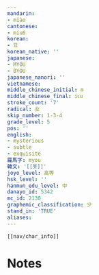 ```yaml
---
mandarin:
- miào
cantonese:
- miu6
korean:
- 묘
korean_native: ''
japanese:
- MYOU
- BYOU
japanese_nanori: ''
vietnamese:
middle_chinese_initial: m
middle_chinese_final: iᴇu
stroke_count: '7'
radical: 女
skip_number: 1-3-4
grade_level: 5
pos: ''
english:
- mysterious
- subtle
- exquisite
羅馬字: myou
韓文: '[[묫]]'
joyo_level: 高等
hsk_level: ''
hanmun_edu_level: 中
danayo_id: 5342
mc_id: 2130
graphemic_classification: 少
stand_in: 'TRUE'
aliases:
---
```

```meta-bind-embed
[[nav/char_info]]
```

# Notes

